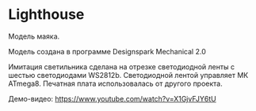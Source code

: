 # Lighthouse
Модель маяка.

Модель создана в программе Designspark Mechanical 2.0

Имитация светильника сделана на отрезке светодиодной ленты с шестью светодиодами WS2812b.
Светодиодной лентой управляет МК ATmega8. Печатная плата использовалась от другого проекта.

Демо-видео: https://www.youtube.com/watch?v=X1GjvFJY6tU
